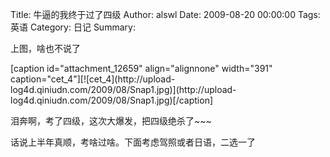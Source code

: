 Title: 牛逼的我终于过了四级
Author: alswl
Date: 2009-08-20 00:00:00
Tags: 英语
Category: 日记
Summary: 

上图，啥也不说了

[caption id="attachment_12659" align="alignnone" width="391"
caption="cet_4"][![cet_4](http://upload-
log4d.qiniudn.com/2009/08/Snap1.jpg)](http://upload-
log4d.qiniudn.com/2009/08/Snap1.jpg)[/caption]

泪奔啊，考了四级，这次大爆发，把四级绝杀了~~~

话说上半年真顺，考啥过啥。下面考虑驾照或者日语，二选一了

